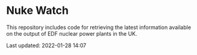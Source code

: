 # Nuke Watch

This repository includes code for retrieving the latest information available on the output of EDF nuclear power plants in the UK.

Last updated: 2022-01-28 14:07
